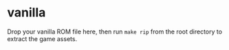 # vanilla

Drop your vanilla ROM file here, then run `make rip` from the root
directory to extract the game assets.
